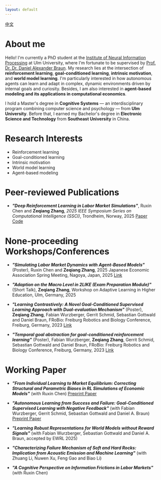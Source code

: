 ```yaml
---
layout: default
---
```


[中文](./chinese.html)

# About me

Hello! I'm currently a PhD student at the [Institute of Neural Information Processing](https://www.uni-ulm.de/en/in/institute-of-neural-information-processing/) at Ulm University, where I'm fortunate to be supervised by [Prof. Dr. Dr. Daniel Alexander Braun](https://www.uni-ulm.de/in/neuroinformatik/institut/hidden/d-braun/). My research lies at the intersection of **reinforcement learning**, **goal-conditioned learning**, **intrinsic motivation**, and **world model learning**. I'm particularly interested in how autonomous agents can learn and adapt in complex, dynamic environments driven by internal goals and curiosity. Besides, I am also interested in **agent-based modeling and its applications in computational economics**.

I hold a Master's degree in **Cognitive Systems** — an interdisciplinary program combining computer science and psychology — from **Ulm University**. Before that, I earned my Bachelor's degree in **Electronic Science and Technology** from **Southeast University** in China.

# Research Interests
 - Reinforcement learning
 - Goal-conditioned learning
 - Intrinsic motivation
 - World model learning
 - Agent-based modeling

# Peer-reviewed Publications
 - ***"Deep Reinforcement Learning in Labor Market Simulations"***, Ruxin Chen and **Zeqiang Zhang**, *2025 IEEE Symposium Series on Computational Intelligence (SSCI)*, Trondheim, Norway, 2025 [Paper](https://ieeexplore.ieee.org/document/10975741) [Code](https://github.com/RLLaborMarketSimulations/DRL-in-Labor-Market-Simulations)

# None-proceeding Workshops/Conferences
 - ***"Simulating Labor Market Dynamics with Agent-Based Models"*** (Poster), Ruxin Chen and **Zeqiang Zhang**, 2025 Japanese Economic Association Spring Meeting, Nagoya, Japan, 2025 [Link](https://pub.confit.atlas.jp/ja/event/jea2025s/presentation/1P0201-15-07)

 - ***"Adaption on the Macro Level in 2LIKE (Exam Preparation Module)"*** (Short Talk), **Zeqiang Zhang**, Workshop on Adaptive Learning in Higher Education, Ulm, Germany, 2025

 - ***"Learning Contrastively: A Novel Goal-Conditioned Supervised Learning Approach with Dual-evaluation Mechanism"*** (Poster), **Zeqiang Zhang**, Fabian Wurzberger, Gerrit Schmid, Sebastian Gottwald and Daniel Braun, FRoBio: Freiburg Robotics and Biology Conference, Freiburg, Germany, 2023 [Link](https://frobio.wordpress.com/learning-contrastively-a-novel-goal-conditioned-supervised-learning-approach-with-dual-evaluation-mechanism/)

 - ***"Temporal goal abstraction for goal-conditioned reinforcement learning"*** (Poster), Fabian Wurzberger, **Zeqiang Zhang**, Gerrit Schmid, Sebastian Gottwald and Daniel Braun, FRoBio: Freiburg Robotics and Biology Conference, Freiburg, Germany, 2023 [Link](https://frobio.wordpress.com/temporal-goal-abstraction-for-goal-conditioned-reinforcement-learning/)

# Working Paper
 - ***"From Individual Learning to Market Equilibrium: Correcting Structural and Parametric Biases in RL Simulations of Economic Models"*** (with Ruxin Chen) [Preprint Paper](https://arxiv.org/pdf/2507.18229)

 - ***"Autonomous Learning from Success and Failure: Goal-Conditioned Supervised Learning with Negative Feedback"*** (with Fabian Wurzberger, Gerrit Schmid, Sebastian Gottwald and Daniel A. Braun) [Preprint Paper](https://arxiv.org/abs/2509.03206)

 - ***"Learning Robust Representations for  World Models without Reward Signals"*** (with Fabian Wurzberger, Sebastian Gottwald and Daniel A. Braun, accepted by EWRL 2025)

 - ***"Characterizing Failure Mechanism of Soft and Hard Rocks: Implication from Acoustic Emission and Machine Learning"*** (with Zhuang Li, Nuwen Xu, Feng Gao and Biao Li)

 - ***"A Cognitive Perspective on Information Frictions in Labor Markets"*** (with Ruxin Chen)
